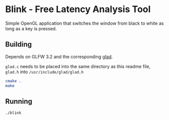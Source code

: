 # Blink - Free Latency Analysis Tool

Simple OpenGL application that switches the window from black to white as long as a key is pressed.

## Building

Depends on GLFW 3.2 and the corresponding [glad](https://glad.dav1d.de/).

`glad.c` needs to be placed into the same directory as this readme file, `glad.h` into `/usr/include/glad/glad.h`

```bash
cmake .
make
```

## Running

```bash
./blink
```
